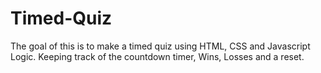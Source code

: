 # Timed-Quiz
The goal of this is to make a timed quiz using HTML, CSS and Javascript Logic. 
Keeping track of the countdown timer, Wins, Losses and a reset. 
